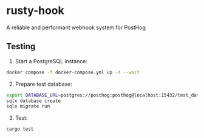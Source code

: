 # rusty-hook
A reliable and performant webhook system for PostHog

## Testing

1. Start a PostgreSQL instance:
```bash
docker compose -f docker-compose.yml up -d --wait
```

2. Prepare test database:
```bash
export DATABASE_URL=postgres://posthog:posthog@localhost:15432/test_database
sqlx database create
sqlx migrate run
```

3. Test:
```bash
cargo test
```
